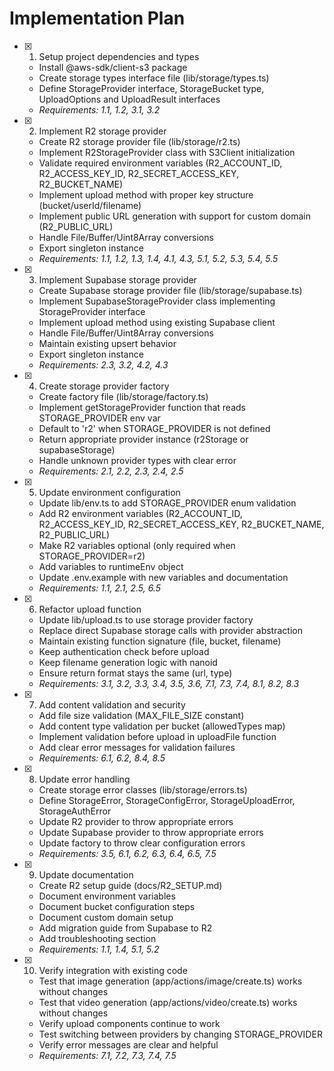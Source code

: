# Implementation Plan

- [x] 1. Setup project dependencies and types
  - Install @aws-sdk/client-s3 package
  - Create storage types interface file (lib/storage/types.ts)
  - Define StorageProvider interface, StorageBucket type, UploadOptions and UploadResult interfaces
  - _Requirements: 1.1, 1.2, 3.1, 3.2_

- [x] 2. Implement R2 storage provider
  - Create R2 storage provider file (lib/storage/r2.ts)
  - Implement R2StorageProvider class with S3Client initialization
  - Validate required environment variables (R2_ACCOUNT_ID, R2_ACCESS_KEY_ID, R2_SECRET_ACCESS_KEY, R2_BUCKET_NAME)
  - Implement upload method with proper key structure (bucket/userId/filename)
  - Implement public URL generation with support for custom domain (R2_PUBLIC_URL)
  - Handle File/Buffer/Uint8Array conversions
  - Export singleton instance
  - _Requirements: 1.1, 1.2, 1.3, 1.4, 4.1, 4.3, 5.1, 5.2, 5.3, 5.4, 5.5_

- [x] 3. Implement Supabase storage provider
  - Create Supabase storage provider file (lib/storage/supabase.ts)
  - Implement SupabaseStorageProvider class implementing StorageProvider interface
  - Implement upload method using existing Supabase client
  - Handle File/Buffer/Uint8Array conversions
  - Maintain existing upsert behavior
  - Export singleton instance
  - _Requirements: 2.3, 3.2, 4.2, 4.3_

- [x] 4. Create storage provider factory
  - Create factory file (lib/storage/factory.ts)
  - Implement getStorageProvider function that reads STORAGE_PROVIDER env var
  - Default to 'r2' when STORAGE_PROVIDER is not defined
  - Return appropriate provider instance (r2Storage or supabaseStorage)
  - Handle unknown provider types with clear error
  - _Requirements: 2.1, 2.2, 2.3, 2.4, 2.5_

- [x] 5. Update environment configuration
  - Update lib/env.ts to add STORAGE_PROVIDER enum validation
  - Add R2 environment variables (R2_ACCOUNT_ID, R2_ACCESS_KEY_ID, R2_SECRET_ACCESS_KEY, R2_BUCKET_NAME, R2_PUBLIC_URL)
  - Make R2 variables optional (only required when STORAGE_PROVIDER=r2)
  - Add variables to runtimeEnv object
  - Update .env.example with new variables and documentation
  - _Requirements: 1.1, 2.1, 2.5, 6.5_

- [x] 6. Refactor upload function
  - Update lib/upload.ts to use storage provider factory
  - Replace direct Supabase storage calls with provider abstraction
  - Maintain existing function signature (file, bucket, filename)
  - Keep authentication check before upload
  - Keep filename generation logic with nanoid
  - Ensure return format stays the same (url, type)
  - _Requirements: 3.1, 3.2, 3.3, 3.4, 3.5, 3.6, 7.1, 7.3, 7.4, 8.1, 8.2, 8.3_

- [x] 7. Add content validation and security
  - Add file size validation (MAX_FILE_SIZE constant)
  - Add content type validation per bucket (allowedTypes map)
  - Implement validation before upload in uploadFile function
  - Add clear error messages for validation failures
  - _Requirements: 6.1, 6.2, 8.4, 8.5_

- [x] 8. Update error handling
  - Create storage error classes (lib/storage/errors.ts)
  - Define StorageError, StorageConfigError, StorageUploadError, StorageAuthError
  - Update R2 provider to throw appropriate errors
  - Update Supabase provider to throw appropriate errors
  - Update factory to throw clear configuration errors
  - _Requirements: 3.5, 6.1, 6.2, 6.3, 6.4, 6.5, 7.5_

- [x] 9. Update documentation
  - Create R2 setup guide (docs/R2_SETUP.md)
  - Document environment variables
  - Document bucket configuration steps
  - Document custom domain setup
  - Add migration guide from Supabase to R2
  - Add troubleshooting section
  - _Requirements: 1.1, 1.4, 5.1, 5.2_

- [x] 10. Verify integration with existing code
  - Test that image generation (app/actions/image/create.ts) works without changes
  - Test that video generation (app/actions/video/create.ts) works without changes
  - Verify upload components continue to work
  - Test switching between providers by changing STORAGE_PROVIDER
  - Verify error messages are clear and helpful
  - _Requirements: 7.1, 7.2, 7.3, 7.4, 7.5_
